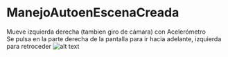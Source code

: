 # ManejoAutoenEscenaCreada
Mueve izquierda derecha (tambien giro de cámara) con Acelerómetro  
Se pulsa en la parte derecha de la pantalla para ir hacia adelante, izquierda para retroceder
![alt text](https://github.com/AlexanderTemp/ManejoAutoenEscenaCreada/ejemplo.jpg?raw=true)
